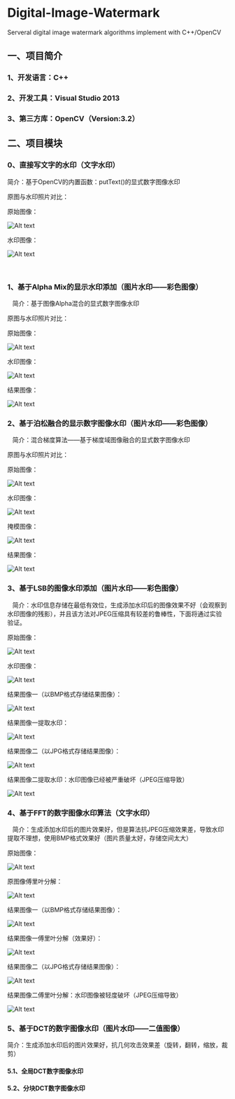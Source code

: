# Digital-Image-Watermark
Serveral digital image watermark algorithms implement with C++/OpenCV

## 一、项目简介

### 1、开发语言：C++
### 2、开发工具：Visual Studio 2013
### 3、第三方库：OpenCV（Version:3.2）

## 二、项目模块

### 0、直接写文字的水印（文字水印）

简介：基于OpenCV的内置函数：putText()的显式数字图像水印

原图与水印照片对比：

原始图像：

![Alt text](/Digital-Image-Watermark/001_Direct_Text_Watermark/image/wallhaven-21738.jpg "原始图像")

水印图像：

![Alt text](/Digital-Image-Watermark/001_Direct_Text_Watermark/image/wallhaven-21738-watermark.jpg "水印图像")

    
    
### 1、基于Alpha Mix的显示水印添加（图片水印——彩色图像）

    简介：基于图像Alpha混合的显式数字图像水印

原图与水印照片对比：

原始图像：

![Alt text](/Digital-Image-Watermark/002_Alpha_Mix_Image_Watermark/image/wallhaven-205542.jpg "原始图像")

水印图像：

![Alt text](/Digital-Image-Watermark/002_Alpha_Mix_Image_Watermark/image/One_Piece_72_pix.png "水印图像")

结果图像：

![Alt text](/Digital-Image-Watermark/002_Alpha_Mix_Image_Watermark/image/wallhaven-205542-watermark.jpg "结果图像")
    
### 2、基于泊松融合的显示数字图像水印（图片水印——彩色图像）

    简介：混合梯度算法——基于梯度域图像融合的显式数字图像水印

原图与水印照片对比：

原始图像：

![Alt text](/Digital-Image-Watermark/003_Possion_Fuse_Image_Watermark/image/wallhaven-4895.jpg "原始图像")

水印图像：

![Alt text](/Digital-Image-Watermark/003_Possion_Fuse_Image_Watermark/image/watermark.jpg "水印图像")

掩模图像：

![Alt text](/Digital-Image-Watermark/003_Possion_Fuse_Image_Watermark/image/mask.jpg "掩模图像")

结果图像：

![Alt text](/Digital-Image-Watermark/003_Possion_Fuse_Image_Watermark/image/wallhaven-4895-watermark.jpg "结果图像")
    
### 3、基于LSB的图像水印添加（图片水印——彩色图像）
    
    简介：水印信息存储在最低有效位，生成添加水印后的图像效果不好（会观察到水印图像的残影），并且该方法对JPEG压缩具有较差的鲁棒性，下面将通过实验验证。

原始图像：

![Alt text](/Digital-Image-Watermark/004_LSB_Image_Watermark/image/lena.png "原始图像")

水印图像：

![Alt text](/Digital-Image-Watermark/004_LSB_Image_Watermark/image/baboon.png "水印图像")

结果图像一（以BMP格式存储结果图像）：

![Alt text](/Digital-Image-Watermark/004_LSB_Image_Watermark/image/result1.bmp "结果图像一")

结果图像一提取水印：

![Alt text](/Digital-Image-Watermark/004_LSB_Image_Watermark/image/test1.bmp "结果图像一")

结果图像二（以JPG格式存储结果图像）：

![Alt text](/Digital-Image-Watermark/004_LSB_Image_Watermark/image/result2.jpg "结果图像二")

结果图像二提取水印：水印图像已经被严重破坏（JPEG压缩导致）

![Alt text](/Digital-Image-Watermark/004_LSB_Image_Watermark/image/test2.jpg "结果图像二")


### 4、基于FFT的数字图像水印算法（文字水印）

    简介：生成添加水印后的图片效果好，但是算法抗JPEG压缩效果差，导致水印提取不理想，使用BMP格式效果好（图片质量太好，存储空间太大）

原始图像：

![Alt text](/Digital-Image-Watermark/005_FFT_Text_Watermark/image/wallhaven-137628.jpg "原始图像")

原图像傅里叶分解：

![Alt text](/Digital-Image-Watermark/005_FFT_Text_Watermark/image/imgOriFly.jpg "原图像傅里叶分解")

结果图像一（以BMP格式存储结果图像）：

![Alt text](/Digital-Image-Watermark/005_FFT_Text_Watermark/image/resultsave-2.bmp "结果图像一")

结果图像一傅里叶分解（效果好）：

![Alt text](/Digital-Image-Watermark/005_FFT_Text_Watermark/image/testImgFly2.bmp "结果图像一傅里叶分解")

结果图像二（以JPG格式存储结果图像）：

![Alt text](/Digital-Image-Watermark/005_FFT_Text_Watermark/image/resultsave-1.jpg "结果图像二")

结果图像二傅里叶分解：水印图像被轻度破坏（JPEG压缩导致）

![Alt text](/Digital-Image-Watermark/005_FFT_Text_Watermark/image/testImgFly1.jpg "结果图像二傅里叶分解")


### 5、基于DCT的数字图像水印（图片水印——二值图像）

   简介：生成添加水印后的图片效果好，抗几何攻击效果差（旋转，翻转，缩放，裁剪）

#### 5.1、全局DCT数字图像水印

#### 5.2、分块DCT数字图像水印
